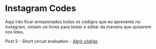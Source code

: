 # Instagram Codes
Aqui irão ficar armazenados todos os códigos que eu apresento no instagram, sintam-se livres para testar e editar da maneira que quiserem nos links.

Post 5 - Short circuit evaluation - [Abrir código](https://codepen.io/pen/?template=GRNLKgb&editors=0012)
